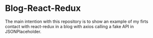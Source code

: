 # Blog-React-Redux

The main intention with this repository is to show an example of my firts contact with react-redux in a blog with axios calling a fake API in JSONPlaceholder.
